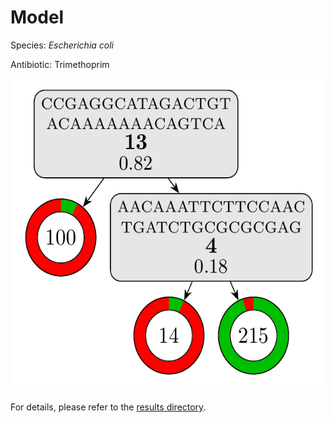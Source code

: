 
# Model

Species: *Escherichia coli*

Antibiotic: Trimethoprim

<img src="./model.png" width=500 height=500 />

For details, please refer to the [results directory](../../../../../results/cart_b/escherichia%20coli/trimethoprim/repeat_6/).

